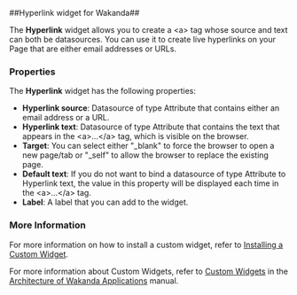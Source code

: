 ##Hyperlink widget for Wakanda##

The __Hyperlink__ widget allows you to create a &lt;a&gt; tag  whose source and text can both be datasources. You can use it to create live hyperlinks on your Page that are either email addresses or URLs.


### Properties
The __Hyperlink__ widget has the following properties:
* __Hyperlink source__: Datasource of type Attribute that contains either an email address or a URL.
* __Hyperlink text__: Datasource of type Attribute that contains the text that appears in the &lt;a&gt;...&lt;/a&gt; tag, which is visible on the browser.
* __Target__: You can select either "_blank" to force the browser to open a new page/tab or "_self" to allow the browser to replace the existing page.
* __Default text__: If you do not want to bind a datasource of type Attribute to Hyperlink text, the value in this property will be displayed each time  in the &lt;a&gt;...&lt;/a&gt; tag.
* __Label__: A label that you can add to the widget.

### More Information
For more information on how to install a custom widget, refer to [Installing a Custom Widget](http://doc.wakanda.org/WakandaStudio0/help/Title/en/page3869.html#1027761).

For more information about Custom Widgets, refer to [Custom Widgets](http://doc.wakanda.org/Wakanda0.v5/help/Title/en/page3863.html "Custom Widgets") in the [Architecture of Wakanda Applications](http://doc.wakanda.org/Wakanda0.v5/help/Title/en/page3844.html "Architecture of Wakanda Applications") manual.
